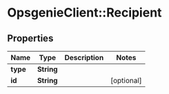# OpsgenieClient::Recipient

## Properties
Name | Type | Description | Notes
------------ | ------------- | ------------- | -------------
**type** | **String** |  | 
**id** | **String** |  | [optional] 


